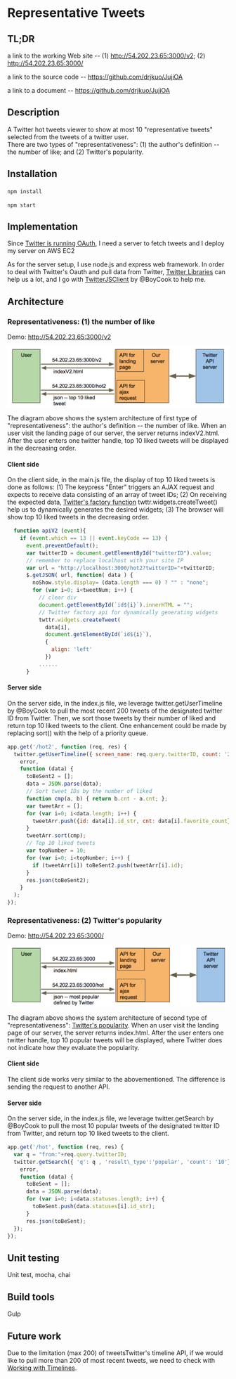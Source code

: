 # Representative Tweets

## TL;DR 
a link to the working Web site -- (1) http://54.202.23.65:3000/v2; (2) http://54.202.23.65:3000/

a link to the source code -- 
https://github.com/drjkuo/JujiOA

a link to a document -- 
https://github.com/drjkuo/JujiOA

## Description
A Twitter hot tweets viewer to show at most 10 "representative tweets" selected from the tweets of a twitter user.  
There are two types of "representativeness": (1) the author's definition -- the number of like; and (2) Twitter's popularity.

## Installation
`npm install`

`npm start`

## Implementation
Since [Twitter is running OAuth](https://dev.twitter.com/oauth/overview/introduction), I need a server to fetch tweets and I deploy my server on AWS EC2

As for the server setup, I use node.js and express web framework.  In order to deal with Twitter's Oauth and pull data from Twitter, [Twitter Libraries](https://dev.twitter.com/resources/twitter-libraries) can help us a lot, and I go with [TwitterJSClient](https://github.com/BoyCook/TwitterJSClient) by @BoyCook to help me.  

## Architecture 
### Representativeness: (1) the number of like

Demo: http://54.202.23.65:3000/v2

![alt](https://github.com/drjkuo/JujiOA/blob/master/apiv2.png)

The diagram above shows the system architecture of first type of "representativeness": the author's definition -- the number of like.  When an user visit the landing page of our server, the server returns indexV2.html.  After the user enters one twitter handle, top 10 liked tweets will be displayed in the decreasing order.

#### Client side
On the client side, in the main.js file, the display of top 10 liked tweets is done as follows: (1) The keypress "Enter" triggers an AJAX request and expects to receive data consisting of an array of tweet IDs; (2) On receiving the expected data, [Twitter's factory function](https://dev.twitter.com/web/javascript/creating-widgets) twttr.widgets.createTweet() help us to dynamically generates the desired widgets; (3) The browser will show top 10 liked tweets in the decreasing order.
```javascript
  function apiV2 (event){
    if (event.which == 13 || event.keyCode == 13) {
      event.preventDefault();
      var twitterID = document.getElementById("twitterID").value;
      // remember to replace localhost with your site IP
      var url = "http://localhost:3000/hot2?twitterID="+twitterID;
      $.getJSON( url, function( data ) {
        noShow.style.display= (data.length === 0) ? "" : "none";
        for (var i=0; i<tweetNum; i++) {
          // clear div
          document.getElementById(`id${i}`).innerHTML = "";
          // Twitter factory api for dynamically generating widgets 
          twttr.widgets.createTweet( 
            data[i],
            document.getElementById(`id${i}`),
            {
              align: 'left'
            })
          ......
      }
```

#### Server side
On the server side, in the index.js file, we leverage twitter.getUserTimeline by @BoyCook to pull the most recent 200 tweets of the designated twitter ID from Twitter.  Then, we sort those tweets by their number of liked and return top 10 liked tweets to the client.  One enhancement could be made by replacing sort() with the help of a priority queue.
```javascript
app.get('/hot2', function (req, res) {
  twitter.getUserTimeline({ screen_name: req.query.twitterID, count: '200'},
    error,
    function (data) {
      toBeSent2 = [];
      data = JSON.parse(data);
      // Sort tweet IDs by the number of liked
      function cmp(a, b) { return b.cnt - a.cnt; };
      var tweetArr = [];
      for (var i=0; i<data.length; i++) {
        tweetArr.push({id: data[i].id_str, cnt: data[i].favorite_count});
      }
      tweetArr.sort(cmp);
      // Top 10 liked tweets
      var topNumber = 10;
      for (var i=0; i<topNumber; i++) {
        if (tweetArr[i]) toBeSent2.push(tweetArr[i].id);
      }
      res.json(toBeSent2);
    }
  );
});
```

### Representativeness: (2) Twitter's popularity

Demo: http://54.202.23.65:3000/

![alt](https://github.com/drjkuo/JujiOA/blob/master/apiv1.png) 

The diagram above shows the system architecture of second type of "representativeness": [Twitter's popularity](https://dev.twitter.com/rest/reference/get/search/tweets).  When an user visit the landing page of our server, the server returns index.html.  After the user enters one twitter handle, top 10 popular tweets will be displayed, where Twitter does not indicate how they evaluate the popularity.

#### Client side
The client side works very similar to the abovementioned.  The difference is sending the request to another API.  

#### Server side
On the server side, in the index.js file, we leverage twitter.getSearch by @BoyCook to pull the most 10 popular tweets of the designated twitter ID from Twitter, and return top 10 liked tweets to the client.  

```javascript
app.get('/hot', function (req, res) {
  var q = "from:"+req.query.twitterID;
  twitter.getSearch({ 'q': q , 'result\_type':'popular', 'count': '10'},
    error,
    function (data) {
      toBeSent = [];
      data = JSON.parse(data);
      for (var i=0; i<data.statuses.length; i++) {
        toBeSent.push(data.statuses[i].id_str);
      }
      res.json(toBeSent);
  });
});
```

## Unit testing
Unit test, mocha, chai


## Build tools
Gulp

## Future work
Due to the limitation (max 200) of tweetsTwitter's timeline API, if we would like to pull more than 200 of most recent tweets, we need to check with [Working with Timelines](https://dev.twitter.com/rest/public/timelines). 




<!-- <img src="https://github.com/drjkuo/JujiOA/blob/master/fileStructure.png" height="480" width="283" > -->
